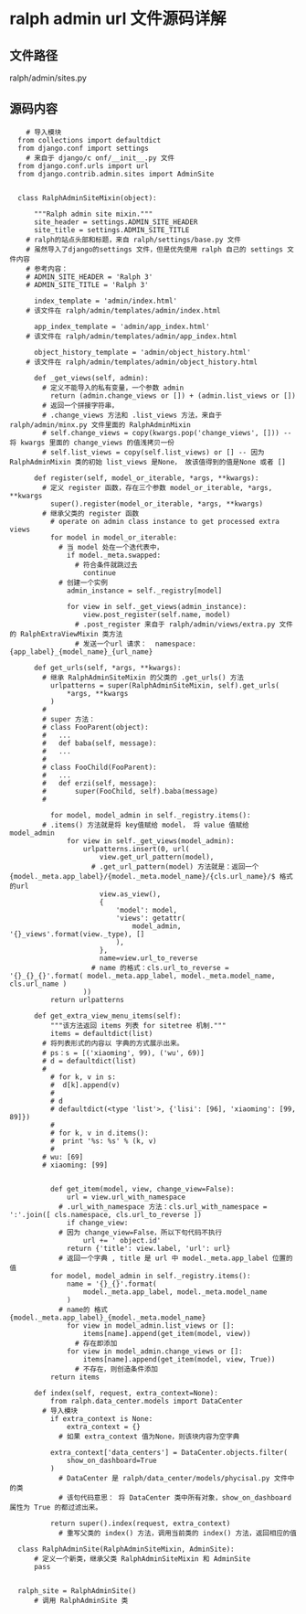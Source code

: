 # ralph admin url 文件源码详解

## 文件路径
  ralph/admin/sites.py
## 源码内容


        # 导入模块
      from collections import defaultdict
      from django.conf import settings
        # 来自于 django/c onf/__init__.py 文件
      from django.conf.urls import url
      from django.contrib.admin.sites import AdminSite
      
      
      class RalphAdminSiteMixin(object):
      
          """Ralph admin site mixin."""
          site_header = settings.ADMIN_SITE_HEADER
          site_title = settings.ADMIN_SITE_TITLE
      	# ralph的站点头部和标题，来自 ralph/settings/base.py 文件
      	# 虽然导入了django的settings 文件，但是优先使用 ralph 自己的 settings 文件内容
      	# 参考内容：
      	# ADMIN_SITE_HEADER = 'Ralph 3'
      	# ADMIN_SITE_TITLE = 'Ralph 3'
      
          index_template = 'admin/index.html'
      	# 该文件在 ralph/admin/templates/admin/index.html
      	
          app_index_template = 'admin/app_index.html'
      	# 该文件在 ralph/admin/templates/admin/app_index.html
      	
          object_history_template = 'admin/object_history.html'
      	# 该文件在 ralph/admin/templates/admin/object_history.html
      	
          def _get_views(self, admin):
      		# 定义不能导入的私有变量，一个参数 admin
              return (admin.change_views or []) + (admin.list_views or [])
      		# 返回一个拼接字符串，
      		# .change_views 方法和 .list_views 方法，来自于 ralph/admin/minx.py 文件里面的 RalphAdminMixin
      		# self.change_views = copy(kwargs.pop('change_views', [])) -- 将 kwargs 里面的 change_views 的值浅拷贝一份
      		# self.list_views = copy(self.list_views) or [] -- 因为 RalphAdminMixin 类的初始 list_views 是None， 故该值得到的值是None 或者 []
      
          def register(self, model_or_iterable, *args, **kwargs):
      		# 定义 register 函数，存在三个参数 model_or_iterable, *args, **kwargs
              super().register(model_or_iterable, *args, **kwargs)
      		# 继承父类的 register 函数
              # operate on admin class instance to get processed extra views
              for model in model_or_iterable:
      			# 当 model 处在一个迭代表中，
                  if model._meta.swapped:
      				# 符合条件就跳过去
                      continue
      			# 创建一个实例	
                  admin_instance = self._registry[model]
      			
                  for view in self._get_views(admin_instance):
                      view.post_register(self.name, model)
      				# .post_register 来自于 ralph/admin/views/extra.py 文件的 RalphExtraViewMixin 类方法
      				# 发送一个url 请求：  namespace:{app_label}_{model_name}_{url_name}
      
          def get_urls(self, *args, **kwargs):
      		# 继承 RalphAdminSiteMixin 的父类的 .get_urls() 方法
              urlpatterns = super(RalphAdminSiteMixin, self).get_urls(
                  *args, **kwargs
              )
      		#
      		# super 方法：
      		# class FooParent(object):  
      		#	...
      		#	def baba(self, message):
      		#	...
      		#
      		# class FooChild(FooParent):  
      		#	...
      		#	def erzi(self, message):
      		#		super(FooChild, self).baba(message)
      		#
      		
              for model, model_admin in self._registry.items():
      		# .items() 方法就是将 key值赋给 model， 将 value 值赋给 model_admin
                  for view in self._get_views(model_admin):
                      urlpatterns.insert(0, url(
                          view.get_url_pattern(model),
      					# .get_url_pattern(model) 方法就是：返回一个 {model._meta.app_label}/{model._meta.model_name}/{cls.url_name}/$ 格式的url
                          view.as_view(),
                          {
                              'model': model,
                              'views': getattr(
                                  model_admin, '{}_views'.format(view._type), []
                              ),
                          },
                          name=view.url_to_reverse
      					# name 的格式：cls.url_to_reverse = '{}_{}_{}'.format( model._meta.app_label, model._meta.model_name, cls.url_name )
                      ))
              return urlpatterns
      
          def get_extra_view_menu_items(self):
              """该方法返回 items 列表 for sitetree 机制."""
              items = defaultdict(list)
      		# 将列表形式的内容以 字典的方式展示出来。
      		# ps：s = [('xiaoming', 99), ('wu', 69)]
      		# d = defaultdict(list)
      		# 
              # for k, v in s:
              #  d[k].append(v)
              # 
              # d
              # defaultdict(<type 'list'>, {'lisi': [96], 'xiaoming': [99, 89]})
              # 
              # for k, v in d.items():
              #  print '%s: %s' % (k, v)
              # 
      		# wu: [69]
      		# xiaoming: [99]		
      		
      
              def get_item(model, view, change_view=False):
                  url = view.url_with_namespace
      			# .url_with_namespace 方法：cls.url_with_namespace = ':'.join([ cls.namespace, cls.url_to_reverse ])
                  if change_view:
      			# 因为 change_view=False，所以下句代码不执行
                      url += ' object.id'
                  return {'title': view.label, 'url': url}
      			# 返回一个字典 , title 是 url 中 model._meta.app_label 位置的值
              for model, model_admin in self._registry.items():
                  name = '{}_{}'.format(
                      model._meta.app_label, model._meta.model_name
                  )
      			# name的 格式 {model._meta.app_label}_{model._meta.model_name}
                  for view in model_admin.list_views or []:
                      items[name].append(get_item(model, view))
      				# 存在即添加
                  for view in model_admin.change_views or []:
                      items[name].append(get_item(model, view, True))
      				# 不存在，则创造条件添加
              return items
      
          def index(self, request, extra_context=None):
              from ralph.data_center.models import DataCenter
      		# 导入模块
              if extra_context is None:
                  extra_context = {}
      			# 如果 extra_context 值为None，则该块内容为空字典
      			
              extra_context['data_centers'] = DataCenter.objects.filter(
                  show_on_dashboard=True
              )
      		    # DataCenter 是 ralph/data_center/models/phycisal.py 文件中的类
      		    # 该句代码意思： 将 DataCenter 类中所有对象，show_on_dashboard 属性为 True 的都过滤出来。
      		
              return super().index(request, extra_context)
      		    # 重写父类的 index() 方法，调用当前类的 index() 方法，返回相应的值 
      
      class RalphAdminSite(RalphAdminSiteMixin, AdminSite):
      	  # 定义一个新类，继承父类 RalphAdminSiteMixin 和 AdminSite
          pass
      
      
      ralph_site = RalphAdminSite()
          # 调用 RalphAdminSite 类

